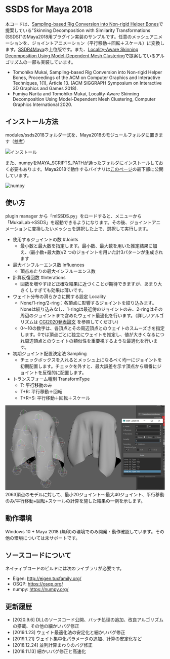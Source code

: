 # SSDS for Maya 2018
本コードは、[Sampling-based Rig Conversion into Non-rigid Helper Bones](https://mukai-lab.org/publications/i3d2018/ "SSDS paper")で提案している"Skinning Decomposition with Similarity Transformations (SSDS)"のMaya2018用プラグイン実装のサンプルです。任意のメッシュアニメーションを、ジョイントアニメーション（平行移動＋回転＋スケール）に変換します。[SSDR4Maya](https://github.com/TomohikoMukai/ssdr4maya)の上位版です。また、[Locality-Aware Skinning Decomposition Using Model-Dependent Mesh Clustering](https://sites.google.com/view/fumiyanarita/project/la_ssdr_mdmc)で提案しているアルゴリズムの一部も実装しています。

- Tomohiko Mukai, Sampling-based Rig Conversion into Non-rigid Helper Bones, Proceedings of the ACM on Computer Graphics and Interactive Techniques, 1(1), Article 13. (ACM SIGGRAPH Symposium on
Interactive 3D Graphics and Games 2018).
- Fumiya Narita and Tomohiko Mukai, Locality-Aware Skinning Decomposition Using Model-Dependent Mesh Clustering, Computer Graphics International 2020.

## インストール方法
modules/ssds2018フォルダ一式を、Maya2018のモジュールフォルダに置きます（[参考](https://help.autodesk.com/view/MAYAUL/2018/JPN/?guid=__files_GUID_130A3F57_2A5D_4E56_B066_6B86F68EEA22_htm)）

![インストール](https://github.com/TomohikoMukai/ssds/blob/image/install.png)

また、numpyをMAYA_SCRIPTS_PATHが通ったフォルダにインストールしておく必要もあります。Maya2018で動作するバイナリは[このページ](https://mukai-lab.org/library/mayanumpy/)の最下部に公開しています。

![numpy](https://github.com/TomohikoMukai/ssds/blob/image/numpy.png)

## 使い方
plugin manager から「mlSSDS.py」をロードすると、メニューから「MukaiLab→SSDS」を起動できるようになります。その後、ジョイントアニメーションに変換したいメッシュを選択した上で、選択して実行します。
  * 使用するジョイントの数 #Joints
     * 最小数と最大数を指定します。最小数、最大数を用いた推定結果に加え、(最小数+最大数)/2 つのジョイントを用いた計3パターンが生成されます
  * 最大インフルーエンス数 Influences
     * 頂点あたりの最大インフルーエンス数
  * 計算反復回数 #Interations
     * 回数を増やすほど正確な結果に近づくことが期待できますが、あまり大きくしすぎても効果は薄いです。
  * ウェイト分布の滑らかさに関する設定 Locality
     * None/1-ring/2-ring：各頂点に影響するジョイントを絞り込みます。Noneは絞り込みなし、1-ringは最近傍のジョイントのみ、2-ringはその周辺のジョイントまで含めたウェイト最適化を行います。（詳しいアルゴリズムは [CGI2020発表論文](https://sites.google.com/view/fumiyanarita/project/la_ssdr_mdmc) を参照してください）
     * 0～10の数字は、各頂点とその周辺頂点とのウェイトのスムーズさを指定します。0では頂点ごとに独立にウェイトを推定し、値が大きくなるにつれ周辺頂点とのウェイトの類似性を重要視するような最適化を行います。
  * 初期ジョイント配置決定法 Sampling
     * チェックボックスを入れるとメッシュ上になるべく均一にジョイントを初期配置します。チェックを外すと、最大誤差を示す頂点から順番にジョイントを反復的に配置します。
  * トランスフォーム種別 TransformType
     * T: 平行移動のみ
     * T+R: 平行移動＋回転
     * T+R+S: 平行移動＋回転＋スケール


![実行結果](https://github.com/TomohikoMukai/ssds/blob/image/result.png)
2063頂点のモデルに対して、最小20ジョイント～最大40ジョイント、平行移動のみ/平行移動+回転+スケールの計算を施した結果の一例を示します。

## 動作環境
Windows 10 + Maya 2018 (無印)の環境でのみ開発・動作確認しています。その他の環境については未サポートです。

## ソースコードについて
ネイティブコードのビルドには次のライブラリが必要です。
* Eigen: http://eigen.tuxfamily.org/
* OSQP: https://osqp.org/
* numpy: https://numpy.org/


## 更新履歴
- [2020.9.6] DLLのソースコード公開、バッチ処理の追加、改良アルゴリズムの搭載、その他の細かいバグ修正
- [2019.1.23] ウェイト最適化法の安定化と細かいバグ修正
- [2019.1.21] ウェイト集中化パラメータの追加、計算の安定化など
- [2018.12.24] 並列計算まわりのバグ修正
- [2018.11.13] 細かいバグ修正と高速化
